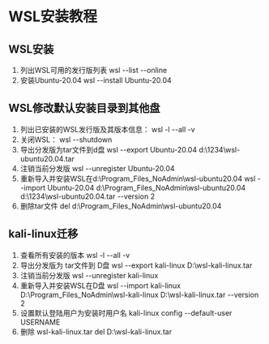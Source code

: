 # WSL安装教程

## WSL安装 

1. 列出WSL可用的发行版列表
    wsl --list --online
2. 安装Ubuntu-20.04
   wsl --install Ubuntu-20.04

## WSL修改默认安装目录到其他盘
1. 列出已安装的WSL发行版及其版本信息：
   wsl -l --all -v
2. 关闭WSL： 
   wsl --shutdown
3. 导出分发版为tar文件到d盘
   wsl --export Ubuntu-20.04 d:\1234\wsl-ubuntu20.04.tar
4. 注销当前分发版
   wsl --unregister Ubuntu-20.04
5. 重新导入并安装WSL在d:\Program_Files_NoAdmin\wsl-ubuntu20.04
   wsl --import Ubuntu-20.04 d:\Program_Files_NoAdmin\wsl-ubuntu20.04 d:\1234\wsl-ubuntu20.04.tar --version 2
6. 删除tar文件
   del d:\Program_Files_NoAdmin\wsl-ubuntu20.04

## kali-linux迁移
1. 查看所有安装的版本
 wsl -l --all -v
2. 导出分发版为 tar文件到 D盘
 wsl --export kali-linux D:\wsl-kali-linux.tar
3. 注销当前分发版
 wsl --unregister kali-linux
4. 重新导入并安装WSL在D盘
 wsl --import kali-linux D:\Program_Files_NoAdmin\wsl-kali-linux D:\wsl-kali-linux.tar --version 2
5. 设置默认登陆用户为安装时用户名
 kali-linux config --default-user USERNAME
6. 删除 wsl-kali-linux.tar
 del D:\wsl-kali-linux.tar